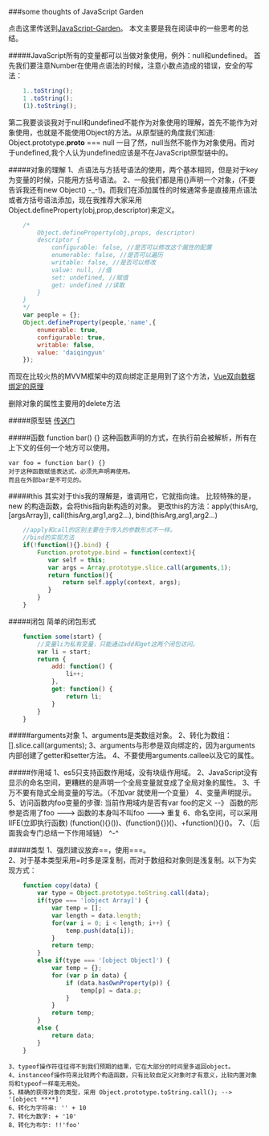 ###some thoughts of JavaScript Garden

  点击这里传送到[JavaScript-Garden](http://bonsaiden.github.io/JavaScript-Garden/zh/)。
  本文主要是我在阅读中的一些思考的总结。

#####JavaScript所有的变量都可以当做对象使用，例外：null和undefined。
  首先我们要注意Number在使用点语法的时候，注意小数点造成的错误，安全的写法：
```js
    1..toString();
    1 .toString();
    (1).toString();
```
  第二我要谈谈我对于null和undefined不能作为对象使用的理解，首先不能作为对象使用，也就是不能使用Object的方法。从原型链的角度我们知道:
    Object.prototype.__proto__ === null
  一目了然，null当然不能作为对象使用。而对于undefined,我个人认为undefined应该是不在JavaScript原型链中的。

#####对象的理解
  1、点语法与方括号语法的使用，两个基本相同，但是对于key为变量的时候，只能用方括号语法。
  2、一般我们都是用{}声明一个对象，(不要告诉我还有new Object() -_-!)。而我们在添加属性的时候通常多是直接用点语法或者方括号语法添加，现在我推荐大家采用Object.defineProperty(obj,prop,descriptor)来定义。

```js
    /*
        Object.defineProperty(obj,props, descriptor)
        descriptor {
            configurable: false, //是否可以修改这个属性的配置
            enumerable: false, //是否可以遍历
            writable: false, //是否可以修改
            value: null, //值
            set: undefined, //赋值
            get: undefined //读取
        }
    }
    */
    var people = {};
    Object.defineProperty(people,'name',{
        enumerable: true,
        configurable: true,
        writable: false,
        value: 'daiqingyun'
    });
```    
  而现在比较火热的MVVM框架中的双向绑定正是用到了这个方法，[Vue双向数据绑定的原理](https://segmentfault.com/a/1190000006599500)

  删除对象的属性主要用的delete方法

#####原型链 [传送门](https://github.com/15751165579/ThinkInCoding/blob/master/%E5%8E%9F%E5%88%9B/JavaScript%E4%B8%AD%E7%9A%84%E5%8E%9F%E5%9E%8B%E9%93%BE.md)

#####函数
    function bar() {}
    这种函数声明的方式，在执行前会被解析，所有在上下文的任何一个地方可以使用。

    var foo = function bar() {}
    对于这种函数赋值表达式，必须先声明再使用。
    而且在外部bar是不可见的。

#####this
  其实对于this我的理解是，谁调用它，它就指向谁。
  比较特殊的是，new 的构造函数，会将this指向新构造的对象。
  更改this的方法：apply(thisArg,[argsArray]), call(thisArg,arg1,arg2...), bind(thisArg,arg1,arg2...)
```js
    //apply和call的区别主要在于传入的参数形式不一样。
    //bind的实现方法
    if(!function(){}.bind) {
        Function.prototype.bind = function(context){
           var self = this;
           var args = Array.prototype.slice.call(arguments,1);
           return function(){
               return self.apply(context, args);
           }
        }
    }
```  

#####闭包
  简单的闭包形式
```js
    function some(start) {
        //变量li为私有变量，只能通过add和get这两个闭包访问。
        var li = start;
        return {
            add: function() {
                li++;
            },
            get: function() {
                return li;
            }
        }
    }
```

#####arguments对象
    1、arguments是类数组对象。
    2、转化为数组：[].slice.call(arguments);
    3、arguments与形参是双向绑定的，因为arguments内部创建了getter和setter方法。
    4、不要使用arguments.callee以及它的属性。

#####作用域
    1、es5只支持函数作用域，没有块级作用域。
    2、JavaScript没有显示的命名空间，更糟糕的是声明一个全局变量就变成了全局对象的属性。
    3、千万不要有隐式全局变量的写法。（不加var 就使用一个变量）
    4、变量声明提示。
    5、访问函数内foo变量的步骤: 当前作用域内是否有var foo的定义 --》 函数的形参是否用了foo ---> 函数的本身叫不叫foo ---> 重复
    6、命名空间，可以采用IIFE(立即执行函数) (function(){}())、(function(){})()、+function(){}()。
    7、（后面我会专门总结一下作用域链） ^-^

#####类型
    1、强烈建议放弃==，使用===。       
    2、对于基本类型采用=时多是深复制，而对于数组和对象则是浅复制。以下为实现方式：
```js
    function copy(data) {
        var type = Object.prototype.toString.call(data);
        if(type === '[object Array]') {
            var temp = [];
            var length = data.length;
            for(var i = 0; i < length; i++) {
                temp.push(data[i]);
            }
            return temp;
        }
        else if(type === '[object Object]') {
            var temp = {};
            for (var p in data) {
                if (data.hasOwnProperty(p)) {
                    temp[p] = data.p;
                }
            }
            return temp;
        }
        else {
            return data;
        }
    }
```  
    3、typeof操作符往往得不到我们预期的结果，它在大部分的时间里多返回object。
    4、instanceof操作符来比较两个构造函数，只有比较自定义对象时才有意义，比较内置对象将和typeof一样毫无用处。
    5、精确的获得对象的类型，采用 Object.prototype.toString.call(); --> '[object ****]'
    6、转化为字符串: '' + 10
    7、转化为数字: + '10'
    8、转化为布尔: !!'foo'
